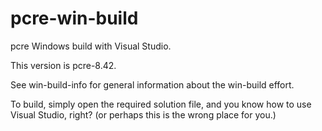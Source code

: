 # pcre-win-build

pcre Windows build with Visual Studio.

This version is pcre-8.42.

See win-build-info for general information about the
win-build effort.

To build, simply open the required solution file, and
you know how to use Visual Studio, right?
(or perhaps this is the wrong place for you.)
